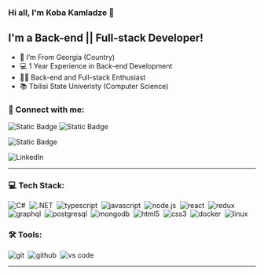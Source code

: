 ### Hi all, I'm Koba Kamladze 👋

## I'm a Back-end || Full-stack Developer!

- 📍 I’m From Georgia (Country)
- 💻 1 Year Experience in Back-end Development
- 👨‍💻 Back-end and Full-stack Enthusiast
- 📚 Tbilisi State Univeristy (Computer Science)

### 🤝 Connect with me:

![Static Badge](https://img.shields.io/badge/FACEBOOK-blue?style=for-the-badge&logo=facebook&link=https%3A%2F%2Fwww.facebook.com%2Fprofile.php%3Fid%3D100005879593216)
![Static Badge](https://img.shields.io/badge/LINKEDIN-dark?style=for-the-badge&logo=telegram&link=http%3A%2F%2Fwww.t.me%2Fkobakamladze)


<img alt="Static Badge" src="https://img.shields.io/badge/LINKEDIN-dark?style=for-the-badge&logo=telegram&link=http%3A%2F%2Fwww.t.me%2Fkobakamladze">

<img alt="LinkedIn" src="https://img.shields.io/badge/LINKEDIN-blue?style=for-the-badge&logo=linkedin&link=https%3A%2F%2Fwww.linkedin.com%2Fin%2Fkoba-kamladze-878bb7291%3Futm_source%3Dshare%26utm_campaign%3Dshare_via%26utm_content%3Dprofile%26utm_medium%3Dandroid_app" />&nbsp;

---

### 💻 Tech Stack:

<img alt="C#" src="https://img.shields.io/badge/C%23-purple?style=for-the-badge&logo=c%23" />&nbsp;
<img alt=".NET" src="https://img.shields.io/badge/.NET-%23512BD4?style=for-the-badge&logo=.net&logoColor=white" />&nbsp;
<img alt="typescript" src="https://img.shields.io/badge/typescript-007ACC.svg?&style=for-the-badge&logo=typescript&logoColor=fff" />&nbsp;
<img alt="javascript" src="https://img.shields.io/badge/javascript-F7DF1E.svg?&style=for-the-badge&logo=javascript&logoColor=fff" />&nbsp;
<img alt="node.js" src="https://img.shields.io/badge/node.js-90C53F.svg?&style=for-the-badge&logo=node.js&logoColor=fff" />&nbsp;
<img alt="react" src="https://img.shields.io/badge/react-61DAFB.svg?&style=for-the-badge&logo=react&logoColor=fff" />&nbsp;
<img alt="redux" src="https://img.shields.io/badge/redux-764ABC.svg?&style=for-the-badge&logo=redux&logoColor=fff" />&nbsp;
<img alt="graphql" src="https://img.shields.io/badge/graphql-E10098.svg?&style=for-the-badge&logo=graphql&logoColor=fff" />&nbsp;
<img alt="postgresql" src="https://img.shields.io/badge/POSTGRESQL-blue?style=for-the-badge&logo=postgresql&logoColor=black" />&nbsp;
<img alt="mongodb" src="https://img.shields.io/badge/mongodb-26A944.svg?&style=for-the-badge&logo=mongodb&logoColor=fff" />&nbsp;
<img alt="html5" src="https://img.shields.io/badge/html-E34F26.svg?&style=for-the-badge&logo=html5&logoColor=fff" />&nbsp;
<img alt="css3" src="https://img.shields.io/badge/css-1572B6.svg?&style=for-the-badge&logo=css3&logoColor=fff" />&nbsp;
<img alt="docker" src="https://img.shields.io/badge/DOCKER-white?style=for-the-badge&logo=docker&labelColor=white" />&nbsp;
<img alt="linux" src="https://img.shields.io/badge/LINUX-black?style=for-the-badge&logo=linux&logoColor=white" />&nbsp;

### 🛠 Tools:

<img alt="git" src="https://img.shields.io/badge/git-F05033.svg?&style=for-the-badge&logo=git&logoColor=fff" />&nbsp;
<img alt="github" src="https://img.shields.io/badge/github-000.svg?&style=for-the-badge&logo=github&logoColor=fff" />&nbsp;
<img alt="vs code" src="https://img.shields.io/badge/vs code-007ACC.svg?&style=for-the-badge&logo=visual-studio-code&logoColor=fff" />&nbsp;

---

[instagram]: https://instagram.com/YauhenKavalchuk
[linkedin]: https://linkedin.com/in/YauhenKavalchuk
